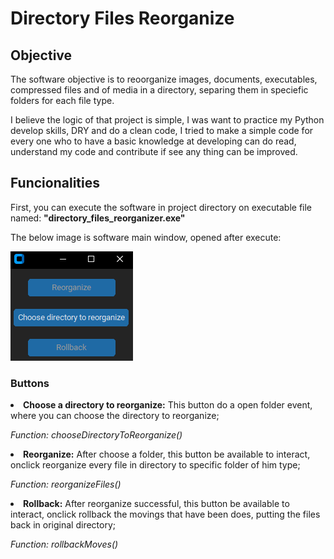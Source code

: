 # <b>Directory Files Reorganize</b>

## <b>Objective</b> 

<p>The software objective is to reoorganize images, documents, executables, compressed files and of media in a directory,
separing them in speciefic folders for each file type.</p>
<p>I believe the logic of that project is simple, I was want to practice my Python develop skills, DRY and do a 
clean code, I tried to make a simple code for every one who to have a basic knowledge at developing can do read, 
understand my code and contribute if see any thing can be improved.</p>

## <b>Funcionalities</b>
<p>First, you can execute the software in project directory on executable file named: <b>"directory_files_reorganizer.exe"</b></p>
<p>The below image is software main window, opened after execute:</p>
<img src="resources/main_window.png">

### Buttons
<li><b>Choose a directory to reorganize:</b> This button do a open folder event, where you can choose the directory to 
reorganize;</li>

<i>Function: chooseDirectoryToReorganize()</i>

<li><b>Reorganize:</b> After choose a folder, this button be available to interact, onclick reorganize every file 
in directory to specific folder of him type;</li>

<i>Function: reorganizeFiles()</i>

<li><b>Rollback:</b> After reorganize successful, this button be available to interact, onclick rollback
the movings that have been does, putting the files back in original directory;</li>

<i>Function: rollbackMoves()</i>
